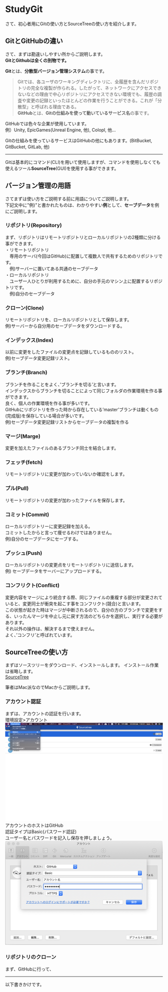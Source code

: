 # StudyGit
さて、初心者用にGitの使い方とSourceTreeの使い方を紹介します。
## GitとGitHubの違い
さて、まずは勘違いしやすい所からご説明します。  
**GitとGithubは全くの別物です。**  
  
**Git**とは、**分散型バージョン管理システム**の事です。
>Gitでは、各ユーザのワーキングディレクトリに、全履歴を含んだリポジトリの完全な複製が作られる。したがって、ネットワークにアクセスできないなどの理由で中心リポジトリにアクセスできない環境でも、履歴の調査や変更の記録といったほとんどの作業を行うことができる。これが「分散型」と呼ばれる理由である。  
**GitHub**とは、**Gitの仕組みを使って動いているサービス名**の事です。
  
GitHubでは色々な企業が使用しています。  
例）Unity, EpicGames(Unreal Engine, 他), Colopl, 他...

Gitの仕組みを使っているサービスはGitHubの他にもあります。(BitBucket, GitBucket, GitLab, 他)

***
Gitは基本的にコマンド(CLI)を用いて使用しますが、コマンドを使用しなくても使えるツール**SourceTree**(GUI)を使用する事ができます。
## バージョン管理の用語
さてまずは使い方をご説明する前に用語についてご説明します。  
下記文中に"例)"と書かれたものは、わかりやすい**例**として、**セーブデータ**を例にご説明します。
### リポジトリ(Repository)
まず、リポジトリはリモートリポジトリとローカルリポジトリの2種類に分ける事ができます。  
・リモートリポジトリ  
　専用のサーバ(今回はGitHub)に配置して複数人で共有するためのリポジトリです。  
　例)サーバーに置いてある共通のセーブデータ  
・ローカルリポジトリ  
　ユーザ一人ひとりが利用するために、自分の手元のマシン上に配置するリポジトリです。  
　例)自分のセーブデータ
　

### クローン(Clone)
リモートリポジトリを、ローカルリポジトリとして保存します。  
例)サーバーから自分用のセーブデータをダウンロードする。    
### インデックス(Index)
以前に変更をしたファイルの変更点を記録しているもののリスト。  
例)セーブデータ変更記録リスト。  
### ブランチ(Branch)
ブランチを作ることをよく、’ブランチを切る’と言います。  
インデックスからブランチを切ることによって同じフォルダの作業環境を作る事ができます。  
良く、個人の作業環境を作る事が多いです。  
GitHubにリポジトリを作った時から存在している’master’ブランチは動くもの(完成版)を保存している場合が多いです。  
例)セーブデータ変更記録リストからセーブデータの複製を作る  
### マージ(Marge)
変更を加えたファイルのあるブランチ同士を結合します。  
### フェッチ(fetch)
リモートリポジトリに変更が加わっていないか確認をします。  
### プル(Pull)
リモートリポジトリの変更が加わったファイルを保存します。
### コミット(Commit)
ローカルリポジトリーに変更記録を加える。  
コミットしたからと言って痩せるわけではありません。  
例)自分のセーブデータにセーブする。  
### プッシュ(Push)
ローカルリポジトリの変更点をリモートリポジトリに送信します。  
例) セーブデータをサーバーにアップロードする。  
### コンフリクト(Conflict)
変更内容をマージにより統合する際、同じファイルの重複する部分が変更されていると、変更同士が衝突を起こす事をコンフリクト(競合)と言います。  
この状態が起きた時はマージが中断されるので、自分の方のブランチで変更をする、いったんマージを中止し元に戻す方法のどちらかを選択し、実行する必要があります。  
それ以外の操作は、解決するまで使えません。  
よく、’コンフリ’と呼ばれています。


## SourceTreeの使い方
まずはソースツリーをダウンロード、インストールします。
インストール作業は省略します。  
[SourceTree](https://www.sourcetreeapp.com)


筆者はMac派なのでMacからご説明します。  
### アカウント認証
まずは、アカウントの認証を行います。  
環境設定>アカウント
![環境設定](https://github.com/KURO-Games/StudyGit/blob/master/pic/Original/00.png)  
アカウントのホストはGitHub  
認証タイプはBasic(パスワード認証)  
ユーザー名とパスワードを記入し保存を押しましょう。
![アカウント](https://github.com/KURO-Games/StudyGit/blob/master/pic/Original/01.png)  

### リポジトリのクローン
まず、GitHubに行って、



*****
以下書きかけです。


 

